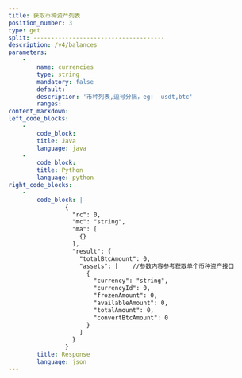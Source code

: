 ```yaml
---
title: 获取币种资产列表
position_number: 3
type: get
split: -------------------------------------
description: /v4/balances
parameters:
    -
        name: currencies
        type: string
        mandatory: false
        default:
        description: '币种列表,逗号分隔，eg:  usdt,btc'
        ranges:
content_markdown:
left_code_blocks:
    -
        code_block:
        title: Java
        language: java
    -
        code_block:
        title: Python
        language: python
right_code_blocks:
    -
        code_block: |-
                {
                  "rc": 0,
                  "mc": "string",
                  "ma": [
                    {}
                  ],
                  "result": {
                    "totalBtcAmount": 0,
                    "assets": [    //参数内容参考获取单个币种资产接口
                      {        
                        "currency": "string",
                        "currencyId": 0,
                        "frozenAmount": 0,
                        "availableAmount": 0,
                        "totalAmount": 0,
                        "convertBtcAmount": 0
                      }
                    ]
                  }
                }
        title: Response
        language: json
---
```



